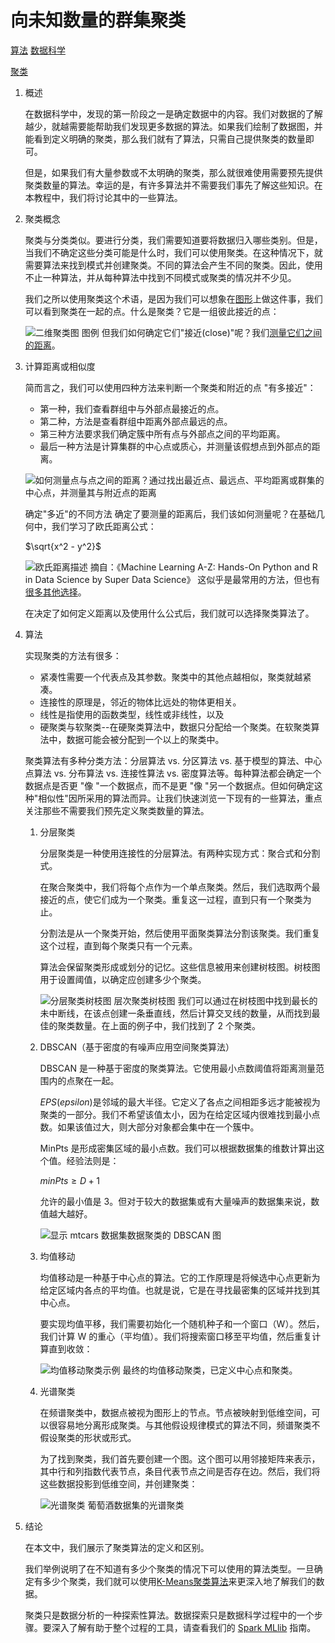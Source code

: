 # 向未知数量的群集聚类

[算法](README-zh.md) [数据科学](https://www.baeldung.com/cs/category/ai/data-science)

[聚类](https://www.baeldung.com/cs/tag/clustering)

1. 概述

    在数据科学中，发现的第一阶段之一是确定数据中的内容。我们对数据的了解越少，就越需要能帮助我们发现更多数据的算法。如果我们绘制了数据图，并能看到定义明确的聚类，那么我们就有了算法，只需自己提供聚类的数量即可。

    但是，如果我们有大量参数或不太明确的聚类，那么就很难使用需要预先提供聚类数量的算法。幸运的是，有许多算法并不需要我们事先了解这些知识。在本教程中，我们将讨论其中的一些算法。

2. 聚类概念

    聚类与分类类似。要进行分类，我们需要知道要将数据归入哪些类别。但是，当我们不确定这些分类可能是什么时，我们可以使用聚类。在这种情况下，就需要算法来找到模式并创建聚类。不同的算法会产生不同的聚类。因此，使用不止一种算法，并从每种算法中找到不同模式或聚类的情况并不少见。

    我们之所以使用聚类这个术语，是因为我们可以想象在[图形](https://www.baeldung.com/java-graphs)上做这件事，我们可以看到聚类在一起的点。什么是聚类？它是一组彼此接近的点：

    ![二维聚类图](pic/2DWine-1024x813-1.webp)
    图例
    但我们如何确定它们"接近(close)"呢？我们[测量它们之间的距离](https://www.baeldung.com/java-distance-between-two-points)。

3. 计算距离或相似度

    简而言之，我们可以使用四种方法来判断一个聚类和附近的点 "有多接近"：

    - 第一种，我们查看群组中与外部点最接近的点。
    - 第二种，方法是查看群组中距离外部点最远的点。
    - 第三种方法要求我们确定簇中所有点与外部点之间的平均距离。
    - 最后一种方法是计算集群的中心点或质心，并测量该假想点到外部点的距离。

    ![如何测量点与点之间的距离？通过找出最近点、最远点、平均距离或群集的中心点，并测量其与附近点的距离](pic/CarsDistance-1-1024x826-1.png)

    确定"多近"的不同方法
    确定了要测量的距离后，我们该如何测量呢？在基础几何中，我们学习了欧氏距离公式：

    $\sqrt{x^2 - y^2}$

    ![欧氏距离描述](pic/EuclideanDistance.webp)
    摘自：《Machine Learning A-Z: Hands-On Python and R in Data Science by Super Data Science》
    这似乎是最常用的方法，但也有[很多其他选择](https://elki-project.github.io/algorithms/distances)。

    在决定了如何定义距离以及使用什么公式后，我们就可以选择聚类算法了。

4. 算法

    实现聚类的方法有很多：

    - 紧凑性需要一个代表点及其参数。聚类中的其他点越相似，聚类就越紧凑。
    - 连接性的原理是，邻近的物体比远处的物体更相关。
    - 线性是指使用的函数类型，线性或非线性，以及
    - 硬聚类与软聚类--在硬聚类算法中，数据只分配给一个聚类。在软聚类算法中，数据可能会被分配到一个以上的聚类中。

    聚类算法有多种分类方法：分层算法 vs. 分区算法 vs. 基于模型的算法、中心点算法 vs. 分布算法 vs. 连接性算法 vs. 密度算法等。每种算法都会确定一个数据点是否更 "像 "一个数据点，而不是更 "像 "另一个数据点。但如何确定这种"相似性"因所采用的算法而异。让我们快速浏览一下现有的一些算法，重点关注那些不需要我们预先定义聚类数量的算法。

    1. 分层聚类

        分层聚类是一种使用连接性的分层算法。有两种实现方式：聚合式和分割式。

        在聚合聚类中，我们将每个点作为一个单点聚类。然后，我们选取两个最接近的点，使它们成为一个聚类。重复这一过程，直到只有一个聚类为止。

        分割法是从一个聚类开始，然后使用平面聚类算法分割该聚类。我们重复这个过程，直到每个聚类只有一个元素。

        算法会保留聚类形成或划分的记忆。这些信息被用来创建树枝图。树枝图用于设置阈值，以确定应创建多少个聚类。

        ![分层聚类树枝图](pic/Dendogram-1024x863-1.webp)
        层次聚类树枝图
        我们可以通过在树枝图中找到最长的未中断线，在该点创建一条垂直线，然后计算交叉线的数量，从而找到最佳的聚类数量。在上面的例子中，我们找到了 2 个聚类。

    2. DBSCAN（基于密度的有噪声应用空间聚类算法）

        DBSCAN 是一种基于密度的聚类算法。它使用最小点数阈值将距离测量范围内的点聚在一起。

        $EPS(epsilon)$是邻域的最大半径。它定义了各点之间相距多远才能被视为聚类的一部分。我们不希望该值太小，因为在给定区域内很难找到最小点数。如果该值过大，则大部分对象都会集中在一个簇中。

        MinPts 是形成密集区域的最小点数。我们可以根据数据集的维数计算出这个值。经验法则是：

        $minPts \geq D + 1$

        允许的最小值是 3。但对于较大的数据集或有大量噪声的数据集来说，数值越大越好。

        ![显示 mtcars 数据集数据聚类的 DBSCAN 图](pic/DBSCAN-1024x836-1.webp)
    3. 均值移动

        均值移动是一种基于中心点的算法。它的工作原理是将候选中心点更新为给定区域内各点的平均值。也就是说，它是在寻找最密集的区域并找到其中心点。

        要实现均值平移，我们需要初始化一个随机种子和一个窗口（W）。然后，我们计算 W 的重心（平均值）。我们将搜索窗口移至平均值，然后重复计算直到收敛：

        ![均值移动聚类示例](pic/MeanShift-1-1024x740-1.png)
        最终的均值移动聚类，已定义中心点和聚类。
    4. 光谱聚类

        在频谱聚类中，数据点被视为图形上的节点。节点被映射到低维空间，可以很容易地分离形成聚类。与其他假设规律模式的算法不同，频谱聚类不假设聚类的形状或形式。

        为了找到聚类，我们首先要创建一个图。这个图可以用邻接矩阵来表示，其中行和列指数代表节点，条目代表节点之间是否存在边。然后，我们将这些数据投影到低维空间，并创建聚类：

        ![光谱聚类](pic/SpectralClustering-300x245-1.png)
        葡萄酒数据集的光谱聚类
5. 结论

    在本文中，我们展示了聚类算法的定义和区别。

    我们举例说明了在不知道有多少个聚类的情况下可以使用的算法类型。一旦确定有多少个聚类，我们就可以使用[K-Means聚类算法](https://www.baeldung.com/java-k-means-clustering-algorithm)来更深入地了解我们的数据。

    聚类只是数据分析的一种探索性算法。数据探索只是数据科学过程中的一个步骤。要深入了解有助于整个过程的工具，请查看我们的 [Spark MLlib](https://www.baeldung.com/spark-mlib-machine-learning) 指南。
